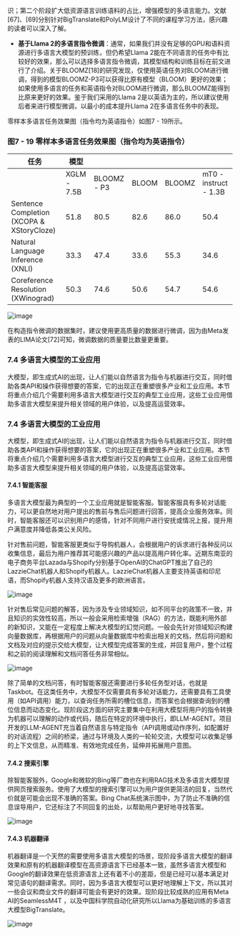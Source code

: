 识；第二个阶段扩大低资源语言训练语料的占比，增强模型的多语言能力。文献[67]、[69]分别针对BigTranslate和PolyLM设计了不同的课程学习方法，感兴趣的读者可以深入了解。

- **基于Llama 2的多语言指令微调**：通常，如果我们并没有足够的GPU和语料资源进行多语言大模型的预训练，但仍希望Llama 2能在不同语言的任务中有比较好的效果，那么可以选择多语言指令微调，其模型结构和训练目标在前文进行了介绍。关于BLOOMZ[18]的研究发现，仅使用英语任务对BLOOM进行微调，得到的模型BLOOMZ-P3可以获得比原有模型（BLOOM）更好的效果；如果使用多语言的任务和英语指令对BLOOM进行微调，那么BLOOMZ能得到比原来更好的效果。鉴于我们采用的Llama 2是以英语为主的，所以建议使用后者来进行模型微调，以最小的成本提升Llama 2在多语言任务中的表现。

零样本多语言任务效果图（指令均为英语指令）如图7 - 19所示。

### 图7 - 19 零样本多语言任务效果图（指令均为英语指令）


|任务|模型|  |  |  |  |
| ---- | ---- | ---- | ---- | ---- | ---- |
|  | XGLM - 7.5B | BLOOMZ - P3 | BLOOM | BLOOMZ | mT0 - instruct - 1.3B |
|Sentence Completion (XCOPA & XStoryCloze)|51.8|80.5|82.6|86.0|50.4|
|Natural Language Inference (XNLI)|33.3|47.4|33.6|55.3|34.6|
|Coreference Resolution (XWinograd)|50.3|74.6|50.6|54.7|54.6|

![image](https://github.com/user-attachments/assets/89ad83cc-692d-42e6-bb55-2f447654245f)


在构造指令微调的数据集时，建议使用更高质量的数据进行微调，因为由Meta发表的LIMA论文[72]可知，微调数据的质量要比数量更重要。



### 7.4 多语言大模型的工业应用
大模型，即生成式AI的出现，让人们能以自然语言为指令与机器进行交互，同时借助各类API和操作获得想要的答案，它的出现正在重塑很多产业和工业应用。本节将重点介绍几个需要利用多语言大模型进行交互的典型工业应用，这些工业应用借助多语言大模型来提升相关领域的用户体验，以及提高运营效率。 

### 7.4 多语言大模型的工业应用
大模型，即生成式AI的出现，让人们能以自然语言为指令与机器进行交互，同时借助各类API和操作获得想要的答案，它的出现正在重塑很多产业和工业应用。本节将重点介绍几个需要利用多语言大模型进行交互的典型工业应用，这些工业应用借助多语言大模型来提升相关领域的用户体验，以及提高运营效率。

#### 7.4.1 智能客服
多语言大模型最为典型的一个工业应用就是智能客服。智能客服具有多轮对话能力，可以更自然地对用户提出的售前与售后问题进行回答，提高企业服务效率。同时，智能客服还可以识别用户的感情，针对不同用户进行安抚或情况上报，提升用户满意度并降低各类公关风险。

针对售前问题，智能客服更类似于导购机器人，会根据用户的诉求进行各种反问以收集信息，最后为用户推荐其可能感兴趣的产品以提高用户转化率。近期东南亚的电子商务平台Lazada与Shopify分别基于OpenAI的ChatGPT推出了自己的LazzieChat机器人和Shopify机器人。LazzieChat机器人主要支持英语和印尼语，而Shopify机器人支持汉语及更多的欧洲语言。

![image](https://github.com/user-attachments/assets/54f1e668-0459-45ca-8fee-919d44f0e3a9)


针对售后常见问题的解答，因为涉及专业领域知识，如不同平台的政策不一致，并且知识的实效性较高，所以一般会采用检索增强（RAG）的方法，既能利用外部的新知识，又能在一定程度上解决大模型的幻觉问题。一般会先针对领域知识构建向量数据库，再根据用户的问题从向量数据库中检索出相关的文档，然后将问题和文档及对应的提示交给大模型，让大模型完成答案的生成，并回复用户，整个过程和之前的阅读理解和文档问答任务非常相似。

![image](https://github.com/user-attachments/assets/b2080126-c245-4dad-ad92-20f2e6c7a34f)


除了简单的文档问答，有时智能客服还需要进行多轮任务型对话，也就是Taskbot。在这类任务中，大模型不仅需要具有多轮对话能力，还需要具有工具使用（如API调用）能力，以查询任务所需的槽位信息，而答案也会根据查询到的槽位信息而动态变化。现阶段这方面的研究主要集中在利用大模型将用户的指令转换为机器可以理解的动作或代码，随后在特定的环境中执行，即LLM-AGENT。项目开发的LLM-AGENT充当着自然语言与特定指令（API调用或动作序列，如配置好的对话流程）之间的桥梁，通过与环境及人类的一轮轮交流，大模型可以收集足够的上下文信息，从而精准、有效地完成任务，延伸并拓展用户意图。

#### 7.4.2 搜索引擎
除智能客服外，Google和微软的Bing等厂商也在利用RAG技术及多语言大模型提供网页搜索服务。使用了大模型的搜索引擎可以为用户提供更简洁的回复，当然代价就是可能会出现不准确的答案。Bing Chat系统演示图中，为了防止不准确的信息误导用户，它还标注了不同回复的出处，以帮助用户更好地寻找答案。

![image](https://github.com/user-attachments/assets/8be8608d-1273-481f-b611-841722d80946)


#### 7.4.3 机器翻译
机器翻译是一个天然的需要使用多语言大模型的场景，现阶段多语言大模型的翻译效果和原有的机器翻译模型在高资源语言下已经基本一致，虽然多语言大模型和Google的翻译效果在低资源语言上还有着不小的差距，但是已经可以基本满足对常见语句的翻译需求。同时，因为多语言大模型可以更好地理解上下文，所以其对一些会议和商业文件的翻译可能会有更好的效果。现阶段比较成熟的应用有Meta AI的SeamlessM4T ，以及中国科学院自动化研究所以Llama为基础训练的多语言大模型BigTranslate。 


![image](https://github.com/user-attachments/assets/f52d0a1f-20c5-43ca-9bb5-774ef7a4c815)
